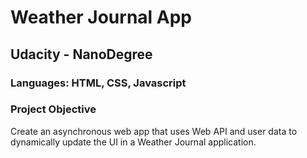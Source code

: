 <div><h1>Weather Journal App</h1>
<h2>Udacity - NanoDegree</h2>
<h3>Languages: HTML, CSS, Javascript</h3>
<h3>Project Objective</h3>
<p>Create an asynchronous web app that uses Web API and user data to dynamically update the UI in a Weather Journal application.</p>
